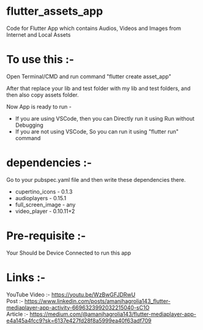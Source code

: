 # flutter_assets_app
Code for Flutter App which contains Audios, Videos and Images from Internet and Local Assets

# To use this :-  
Open Terminal/CMD and run command "flutter create asset_app"  
  
After that replace your lib and test folder with my lib and test folders, and then also copy assets folder.  

Now App is ready to run -   
- If you are using VSCode, then you can Directly run it using Run without Debugging  
- If you are not using VSCode, So you can run it using "flutter run" command  

# dependencies :- 
Go to your pubspec.yaml file and then write these dependencies there.  
- cupertino_icons - 0.1.3  
- audioplayers - 0.15.1  
- full_screen_image - any  
- video_player - 0.10.11+2  

# Pre-requisite :-   
Your Should be Device Connected to run this app   
  
# Links :-  
YouTube Video :- https://youtu.be/WzBwGFJDRwU  
Post :- https://www.linkedin.com/posts/amanjhagrolia143_flutter-mediaplayer-app-activity-6696323992032215040-sC1O  
Article :- https://medium.com/@amanjhagrolia143/flutter-mediaplayer-app-e4a145a4fcc9?sk=6137e427fd28f8a5999ea40f63adf709  
